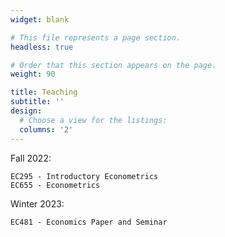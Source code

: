 ```yaml
---
widget: blank

# This file represents a page section.
headless: true

# Order that this section appears on the page.
weight: 90

title: Teaching
subtitle: ''
design:
  # Choose a view for the listings:
  columns: '2'
---
```


Fall 2022:  

    EC295 - Introductory Econometrics  
    EC655 - Econometrics  

Winter 2023:  

    EC481 - Economics Paper and Seminar

